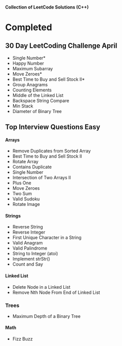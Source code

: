 #### Collection of LeetCode Solutions (C++)

# Completed

## 30 Day LeetCoding Challenge April
- Single Number*
- Happy Number
- Maximum Subarray
- Move Zeroes*
- Best Time to Buy and Sell Stock II*
- Group Anagrams
- Counting Elements
- Middle of the Linked List
- Backspace String Compare
- Min Stack
- Diameter of Binary Tree

## Top Interview Questions Easy
#### Arrays
- Remove Duplicates from Sorted Array
- Best Time to Buy and Sell Stock II
- Rotate Array
- Contains Duplicate
- Single Number
- Intersection of Two Arrays II
- Plus One
- Move Zeroes
- Two Sum
- Valid Sudoku
- Rotate Image

#### Strings
- Reverse String
- Reverse Integer
- First Unique Character in a String
- Valid Anagram
- Valid Palindrome
- String to Integer (atoi)
- Implement strStr()
- Count and Say

#### Linked List
- Delete Node in a Linked List
- Remove Nth Node From End of Linked List

### Trees
- Maximum Depth of a Binary Tree

#### Math
- Fizz Buzz

